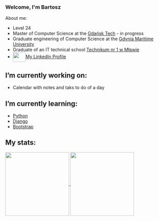 ﻿### Welcome, I'm Bartosz

About me:
- Level 24
- Master of Computer Science at the [Gdańsk Tech](https://pg.edu.pl) - in progress
- Graduate engineering of Computer Science at the [Gdynia Maritime University](https://umg.edu.pl)
- Graduate of an IT technical school [Technikum nr 1 w Mławie](http://www.zs1mlawa.pl)
- <a href="https://www.linkedin.com/in/bartosz-parszczyński-059b22251/" target="blank"><img align="center" src="https://content.linkedin.com/content/dam/me/business/en-us/amp/brand-site/v2/bg/LI-Bug.svg.original.svg" alt="" height="30" width="40"/>My LinkedIn Profile</a>

## I’m currently working on:
  - Calendar with notes and taks to do of a day

## I’m currently learning:
  - [Python](https://www.python.org)
  - [Django](https://www.djangoproject.com)
  - [Bootstrap](https://getbootstrap.com)
  
## My stats:

<a href="https://github.com/anuraghazra/github-readme-stats">
  <img height=200 align="center" src="https://github-readme-stats.vercel.app/api?username=BPGracz&show_icons=true&rank_icon=github&theme=transparent" />
</a>
<a href="https://github.com/anuraghazra/convoychat">
  <img height=200 align="center" src="https://github-readme-stats.vercel.app/api/top-langs?username=BPGracz&layout=compact&langs_count=8&card_width=320" />
</a>
